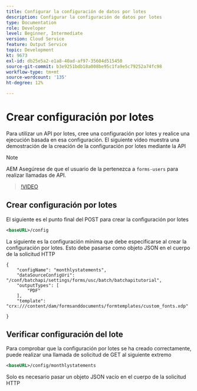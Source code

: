 ```yaml
---
title: Configurar la configuración de datos por lotes
description: Configurar la configuración de datos por lotes
type: Documentation
role: Developer
level: Beginner, Intermediate
version: Cloud Service
feature: Output Service
topic: Development
kt: 9673
exl-id: db25e5a2-e1a8-40ad-af97-35604d515450
source-git-commit: b3e9251bdb18a008be95c1fa9e5c79252a74fc98
workflow-type: tm+mt
source-wordcount: '135'
ht-degree: 12%

---
```


# Crear configuración por lotes

Para utilizar un API por lotes, cree una configuración por lotes y realice una ejecución basada en esa configuración. El siguiente vídeo muestra una demostración de la creación de la configuración por lotes mediante la API

>[!NOTE]
>AEM Asegúrese de que el usuario de la pertenezca a ```forms-users``` para realizar llamadas de API.


>[!VIDEO](https://video.tv.adobe.com/v/340241?quality=12&learn=on)

## Crear configuración por lotes

El siguiente es el punto final del POST para crear la configuración por lotes

```xml
<baseURL>/config
```

La siguiente es la configuración mínima que debe especificarse al crear la configuración por lotes. Esto debe pasarse como objeto JSON en el cuerpo de la solicitud HTTP

```
{
	"configName": "monthlystatements",
	"dataSourceConfigUri": "/conf/batchapi/settings/forms/usc/batch/batchapitutorial",
	"outputTypes": [
		"PDF"
	],
	"template": "crx:///content/dam/formsanddocuments/formtemplates/custom_fonts.xdp"

}
```

## Verificar configuración del lote

Para comprobar que la configuración por lotes se ha creado correctamente, puede realizar una llamada de solicitud de GET al siguiente extremo


```xml
<baseURL>/config/monthlystatements
```

Solo es necesario pasar un objeto JSON vacío en el cuerpo de la solicitud HTTP
